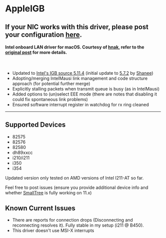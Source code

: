 # AppleIGB

## If your NIC works with this driver, please post your configuration [here](https://github.com/donatengit/AppleIGB/discussions/6).

#### Intel onboard LAN driver for macOS. Courtesy of [hnak](https://www.insanelymac.com/forum/profile/228503-hnak/?wr=eyJhcHAiOiJmb3J1bXMiLCJtb2R1bGUiOiJmb3J1bXMtY29tbWVudCIsImlkXzEiOjI3MzA3MywiaWRfMiI6MTc3NTc1Mn0=), refer to the [original post](https://www.insanelymac.com/forum/topic/273073-appleigbkext/) for more details.
<br />

  - Updated to [Intel's IGB source 5.11.4](https://www.intel.com/content/www/us/en/download/14098/intel-network-adapter-driver-for-82575-6-82580-i350-and-i210-211-based-gigabit-network-connections-for-linux.html) (initial update to [5.7.2](https://www.intel.com/content/www/us/en/download/14098/13663/intel-network-adapter-driver-for-82575-6-82580-i350-and-i210-211-based-gigabit-network-connections-for-linux.html) by [Shanee](https://github.com/Shaneee))
 - Adopting/merging IntelMausi link management and code structure approach (for potential further merge)
 - Explicitly stalling packets when transmit queue is busy (as in IntelMausi)
  - Added options to (un)select EEE mode (there are notes that disabling it could fix spontaneous link problems)
 - Ensured software interrupt register in watchdog for rx ring cleaned

<hr />

## Supported Devices

 - 82575
 - 82576
 - 82580
 - dh89xxcc
 - i210/i211
 - i350
 - i354

Updated version only tested on AMD versions of Intel I211-AT so far. 

Feel free to post issues (ensure you provide additional device info and whether [SmallTree](https://github.com/khronokernel/SmallTree-I211-AT-patch) is fully working on 11.x)

## Known Current Issues

 - There are reports for connection drops (Disconnecting and reconnecting resolves it). Fully stable in my setup (i211 @ B450).
 - This driver doesn't use MSI-X interrupts
